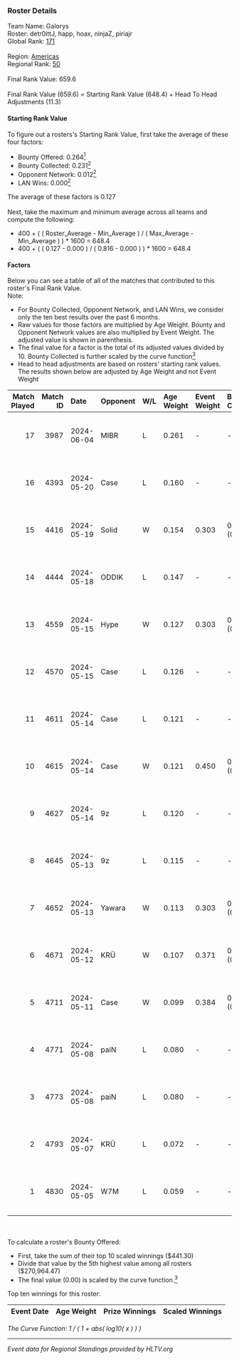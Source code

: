 ### Roster Details<br />
Team Name: Galorys<br />
Roster: detr0ittJ, happ, hoax, ninjaZ, piriajr<br />
Global Rank: [171](../../standings_global_2024_10_23.md)<br />
<br />
Region: [Americas]( ../../standings_americas_2024_10_23.md)<br />
Regional Rank: [50]( ../../standings_americas_2024_10_23.md)<br />
<br />
Final Rank Value:  659.6<br />
<br />
Final Rank Value (659.6) = Starting Rank Value (648.4) + Head To Head Adjustments (11.3)<br />

#### Starting Rank Value<br />
To figure out a rosters's Starting Rank Value, first take the average of these four factors:<br />
- Bounty Offered: 0.264[<sup>1</sup>](#table2)
- Bounty Collected: 0.231[<sup>2</sup>](#table1)
- Opponent Network: 0.012[<sup>2</sup>](#table1)
- LAN Wins: 0.000[<sup>2</sup>](#table1)

The average of these factors is 0.127<br />
<br />
Next, take the maximum and minimum average across all teams and compute the following:<br />
- 400 + ( ( Roster_Average - Min_Average ) / ( Max_Average - Min_Average ) ) * 1600 = 648.4
- 400 + ( ( 0.127 - 0.000 ) / ( 0.816 - 0.000 ) ) * 1600 = 648.4


#### Factors<br />
Below you can see a table of all of the matches that contributed to this roster's Final Rank Value.<br />
Note:<br />

- For Bounty Collected, Opponent Network, and LAN Wins, we consider only the ten best results over the past 6 months.
- Raw values for those factors are multiplied by Age Weight. Bounty and Opponent Network values are also multiplied by Event Weight. The adjusted value is shown in parenthesis.
- The final value for a factor is the total of its adjusted values divided by 10. Bounty Collected is further scaled by the curve function[<sup>3</sup>](#curveFunction)
- Head to head adjustments are based on rosters' starting rank values. The results shown below are adjusted by Age Weight and not Event Weight
<span id="table1"></span><br />


| Match Played | Match ID | Date       | Opponent | W/L | Age Weight | Event Weight | Bounty Collected | Opponent Network | LAN Wins  | H2H Adj. | Roster                                 |
| -: | -: | :- | :- | :- | :- | :- | :- | :- | :- | -: | :- |
|           17 |     3987 | 2024-06-04 | MIBR     | L   | 0.261      | -            | -                | -                | -         |    -0.12 | detr0ittJ, happ, hoax, ninjaZ, piriajr |
|           16 |     4393 | 2024-05-20 | Case     | L   | 0.160      | -            | -                | -                | -         |    -1.02 | detr0ittJ, happ, hoax, koala, ninjaZ   |
|           15 |     4416 | 2024-05-19 | Solid    | W   | 0.154      | 0.303        | 0.010 (0.000)    | 0.663 (0.031)    | 0 (0.000) |     3.73 | detr0ittJ, happ, hoax, koala, ninjaZ   |
|           14 |     4444 | 2024-05-18 | ODDIK    | L   | 0.147      | -            | -                | -                | -         |    -0.44 | detr0ittJ, happ, hoax, koala, ninjaZ   |
|           13 |     4559 | 2024-05-15 | Hype     | W   | 0.127      | 0.303        | 0.017 (0.001)    | 0.399 (0.015)    | 0 (0.000) |     2.97 | detr0ittJ, happ, hoax, koala, ninjaZ   |
|           12 |     4570 | 2024-05-15 | Case     | L   | 0.126      | -            | -                | -                | -         |    -0.80 | detr0ittJ, happ, hoax, koala, ninjaZ   |
|           11 |     4611 | 2024-05-14 | Case     | L   | 0.121      | -            | -                | -                | -         |    -0.77 | detr0ittJ, happ, hoax, koala, ninjaZ   |
|           10 |     4615 | 2024-05-14 | Case     | W   | 0.121      | 0.450        | 0.033 (0.002)    | 0.568 (0.031)    | 0 (0.000) |     3.05 | detr0ittJ, happ, hoax, koala, ninjaZ   |
|            9 |     4627 | 2024-05-14 | 9z       | L   | 0.120      | -            | -                | -                | -         |    -0.09 | detr0ittJ, happ, hoax, koala, ninjaZ   |
|            8 |     4645 | 2024-05-13 | 9z       | L   | 0.115      | -            | -                | -                | -         |    -0.09 | detr0ittJ, happ, hoax, koala, ninjaZ   |
|            7 |     4652 | 2024-05-13 | Yawara   | W   | 0.113      | 0.303        | 0.000 (0.000)    | 0.019 (0.001)    | 0 (0.000) |     1.03 | detr0ittJ, happ, hoax, koala, ninjaZ   |
|            6 |     4671 | 2024-05-12 | KRÜ      | W   | 0.107      | 0.371        | 0.015 (0.001)    | 0.451 (0.018)    | 0 (0.000) |     2.55 | detr0ittJ, happ, hoax, koala, ninjaZ   |
|            5 |     4711 | 2024-05-11 | Case     | W   | 0.099      | 0.384        | 0.033 (0.001)    | 0.568 (0.022)    | 0 (0.000) |     2.54 | detr0ittJ, happ, hoax, koala, ninjaZ   |
|            4 |     4771 | 2024-05-08 | paiN     | L   | 0.080      | -            | -                | -                | -         |    -0.01 | detr0ittJ, happ, hoax, koala, ninjaZ   |
|            3 |     4773 | 2024-05-08 | paiN     | L   | 0.080      | -            | -                | -                | -         |    -0.01 | detr0ittJ, happ, hoax, koala, ninjaZ   |
|            2 |     4793 | 2024-05-07 | KRÜ      | L   | 0.072      | -            | -                | -                | -         |    -0.56 | detr0ittJ, happ, hoax, koala, ninjaZ   |
|            1 |     4830 | 2024-05-05 | W7M      | L   | 0.059      | -            | -                | -                | -         |    -0.71 | detr0ittJ, happ, hoax, koala, ninjaZ   |

<br />
<span id="table2"></span><br />
To calculate a roster's Bounty Offered:<br />

- First, take the sum of their top 10 scaled winnings ($441.30)
- Divide that value by the 5th highest value among all rosters ($270,964.47)
- The final value (0.00) is scaled by the curve function.[<sup>3</sup>](#curveFunction)

Top ten winnings for this roster:<br />

| Event Date | Age Weight | Prize Winnings | Scaled Winnings |
| :- | -: | :- | :- |


<span id="curveFunction"></span>_The Curve Function: 1 / ( 1 + abs( log10( x ) ) )_<br />

---
_Event data for Regional Standings provided by HLTV.org_<br />
